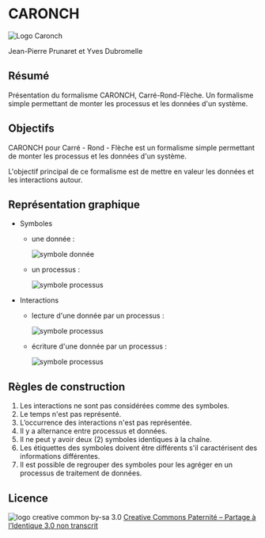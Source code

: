 # CARONCH

![Logo Caronch](https://raw.githubusercontent.com/Taeradan/Caronch/master/images/logo.png)

Jean-Pierre Prunaret et Yves Dubromelle


## Résumé

Présentation du formalisme CARONCH, Carré-Rond-Flèche.
Un formalisme simple permettant de monter les processus et les données d'un système.

## Objectifs

CARONCH pour Carré - Rond - Flèche est un formalisme simple permettant de monter les processus et les données d'un système.

L'objectif principal de ce formalisme est de mettre en valeur les données et les interactions autour.

## Représentation graphique

* Symboles

    * une donnée :

        ![symbole donnée](https://raw.githubusercontent.com/Taeradan/Caronch/master/images/data.png)

    * un processus :

        ![symbole processus](https://raw.githubusercontent.com/Taeradan/Caronch/master/images/process.png)

* Interactions

    * lecture d'une donnée par un processus :

        ![symbole processus](https://raw.githubusercontent.com/Taeradan/Caronch/master/images/read_arrow.png)

    * écriture d'une donnée par un processus :

        ![symbole processus](https://raw.githubusercontent.com/Taeradan/Caronch/master/images/write_arrow.png)

## Règles de construction

1. Les interactions ne sont pas considérées comme des symboles.
1. Le temps n'est pas représenté.
1. L’occurrence des interactions n'est pas représentée.
1. Il y a alternance entre processus et données.
1. Il ne peut y avoir deux (2) symboles identiques à la chaîne.
1. Les étiquettes des symboles doivent être différents s'il caractérisent des informations différentes.
1. Il est possible de regrouper des symboles pour les agréger en un processus de traitement de données.

## Licence

![logo creative common by-sa 3.0](http://i.creativecommons.org/l/by-sa/3.0/88x31.png)
[Creative Commons Paternité – Partage à l’Identique 3.0 non transcrit](http://creativecommons.org/licenses/by-sa/3.0/)

